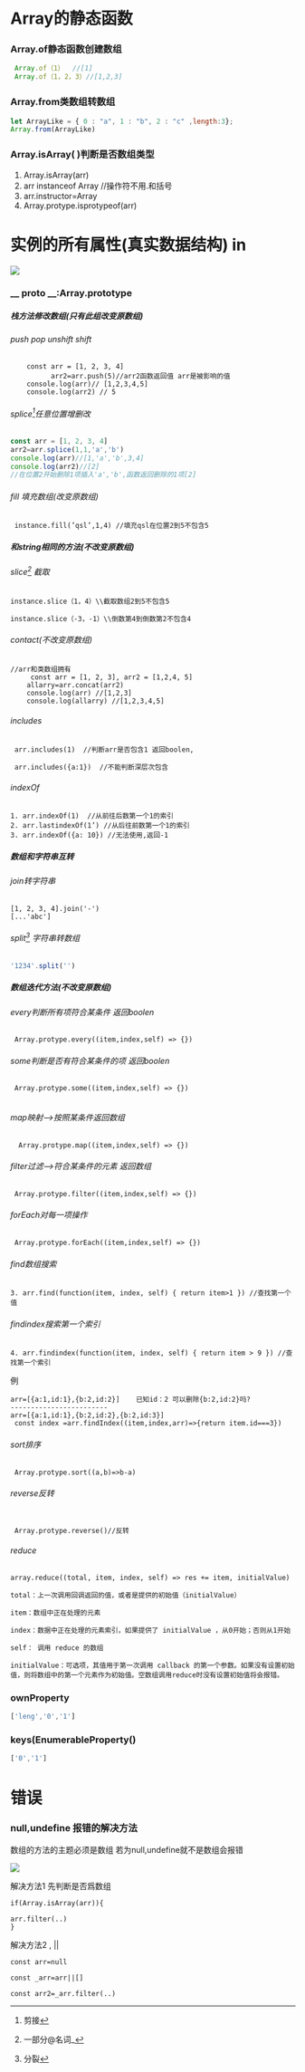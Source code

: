 [^split]:分裂
[^splice]: 剪接 
[^slice]: 一部分@名词_

# Array的静态函数

###  Array.of静态函数创建数组

```javascript
 Array.of（1）  //[1]
 Array.of（1，2，3）//[1,2,3]
```

### Array.from类数组转数组

```javascript
let ArrayLike = { 0 : "a", 1 : "b", 2 : "c" ,length:3};
Array.from(ArrayLike)

```

###  Array.isArray( )判断是否数组类型

1. Array.isArray(arr)
2. arr instanceof Array //操作符不用.和括号
3. arr.instructor=Array
4. Array.protype.isprotypeof(arr)

# 实例的所有属性(真实数据结构) in

![](4.png)

### __ proto __:Array.prototype

##### 栈方法修改数组(只有此组改变原数组)

###### push  pop  unshift shift

```
    const arr = [1, 2, 3, 4]
          arr2=arr.push(5)//arr2函数返回值 arr是被影响的值
    console.log(arr)// [1,2,3,4,5]
    console.log(arr2) // 5

```

###### splice[^splice]任意位置增删改

```javascript
const arr = [1, 2, 3, 4]
arr2=arr.splice(1,1,'a','b')
console.log(arr)//[1,'a','b',3,4]
console.log(arr2)//[2]
//在位置2开始删除1项插入'a','b',函数返回删除的1项[2]

```

###### fill 填充数组(改变原数组)

```
 instance.fill(’qsl’,1,4) //填充qsl在位置2到5不包含5
```

##### 和string相同的方法(不改变原数组)

###### slice[^slice] 截取

```
instance.slice（1，4）\\截取数组2到5不包含5

instance.slice（-3，-1）\\倒数第4到倒数第2不包含4
```

###### contact(不改变原数组)

```
//arr和类数组拥有
     const arr = [1, 2, 3], arr2 = [1,2,4, 5]
    allarry=arr.concat(arr2)
    console.log(arr) //[1,2,3]
    console.log(allarry) //[1,2,3,4,5]

```

###### includes

```
 arr.includes(1)  //判断arr是否包含1 返回boolen,

 arr.includes({a:1})  //不能判断深层次包含
```

###### indexOf

```
1. arr.indexOf(1)  //从前往后数第一个1的索引
2. arr.lastindexOf(1’) //从后往前数第一个1的索引
3. arr.indexOf({a: 10}) //无法使用,返回-1
```

##### 数组和字符串互转

###### join转字符串

```
[1, 2, 3, 4].join('-')
[...'abc']
```
###### split[^split] 字符串转数组

```javascript
'1234'.split('')
```
##### 数组迭代方法(不改变原数组)

###### every判断所有项符合某条件 返回boolen

```
 Array.protype.every((item,index,self) => {})
```

###### some判断是否有符合某条件的项 返回boolen

```
 Array.protype.some((item,index,self) => {})
 
```

###### map映射—>按照某条件返回数组

```
  Array.protype.map((item,index,self) => {})
```

###### filter过滤—>符合某条件的元素 返回数组

```
 Array.protype.filter((item,index,self) => {})
```

###### forEach对每一项操作

```
 Array.protype.forEach((item,index,self) => {})
```

###### find数组搜索

```
3. arr.find(function(item, index, self) { return item>1 }) //查找第一个值
```
###### findindex搜索第一个索引
```
4. arr.findindex(function(item, index, self) { return item > 9 }) //查找第一个索引
```

例

```
arr=[{a:1,id:1},{b:2,id:2}]    已知id：2 可以删除{b:2,id:2}吗?
------------------------
arr=[{a:1,id:1},{b:2,id:2},{b:2,id:3}]
 const index =arr.findIndex((item,index,arr)=>{return item.id===3})
```

###### sort排序

```
 Array.protype.sort((a,b)=>b-a)
```
###### reverse反转
```

 Array.protype.reverse()//反转
```

###### reduce

```
array.reduce((total, item, index, self) => res += item, initialValue)

total：上一次调用回调返回的值，或者是提供的初始值（initialValue）

item：数组中正在处理的元素

index：数据中正在处理的元素索引，如果提供了 initialValue ，从0开始；否则从1开始

self： 调用 reduce 的数组

initialValue：可选项，其值用于第一次调用 callback 的第一个参数。如果没有设置初始值，则将数组中的第一个元素作为初始值。空数组调用reduce时没有设置初始值将会报错。

```

### ownProperty

```javascript
['leng','0','1']
```

### keys(EnumerableProperty()

```javascript
['0','1']
```

# 错误

### null,undefine 报错的解决方法

数组的方法的主题必须是数组 若为null,undefine就不是数组会报错

![](1.png)

解决方法1 先判断是否爲数组

```
if(Array.isArray(arr)){

arr.filter(..)
}

```

解决方法2 , ||

```
const arr=null

const _arr=arr||[]

const arr2=_arr.filter(..)

```



